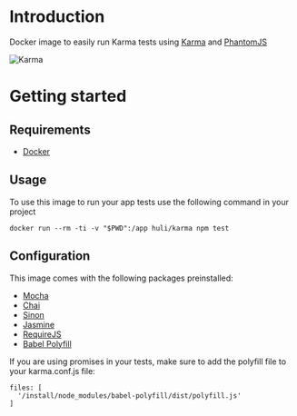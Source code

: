 # Introduction
Docker image to easily run Karma tests using [Karma](https://karma-runner.github.io/1.0/index.html) and [PhantomJS](http://phantomjs.org/)

![Karma](https://karma-runner.github.io/assets/img/banner.png)

# Getting started

## Requirements
- [Docker](https://docs.docker.com/engine/installation/)

## Usage
To use this image to run your app tests use the following command in your project

```
docker run --rm -ti -v "$PWD":/app huli/karma npm test
```

## Configuration
This image comes with the following packages preinstalled:
- [Mocha](https://mochajs.org/)
- [Chai](http://chaijs.com/)
- [Sinon](http://sinonjs.org/)
- [Jasmine](http://jasmine.github.io/)
- [RequireJS](http://requirejs.org/)
- [Babel Polyfill](https://babeljs.io/docs/usage/polyfill/)

If you are using promises in your tests, make sure to add the polyfill file to your karma.conf.js file:
```
files: [
  '/install/node_modules/babel-polyfill/dist/polyfill.js'
]
```
